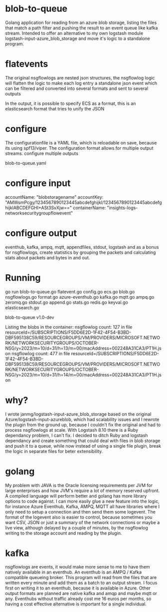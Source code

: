 # blob-to-queue
Golang application for reading from an azure blob storage, listing the files that match a path filter and pushing the result to an event queue like kafka stream. Intended to offer an alternative to my own logstash module logstash-input-azure_blob_storage and move it's logic to a standalone program.

# flatevents
The original nsgflowlogs are nested json structures, the nsgflowlog logic will flatten the logic to make each log entry a standalone json event which can be filtered and converted into several formats and sent to several outputs

In the output, it is possible to specify ECS as a format, this is an elasticsearch format that tries to unify the JSON

# configure
The configurationfile is a YAML file, which is reloadable on save, because its using spf13/viper. The configuration format allows for multiple output streams.
configure multiple outputs

blob-to-queue.yaml

# configure input
accountName: "blobstoragename"
accountKey: "AMWsmPcgy/1234567890123445abcdefghijkl/1234567890123445abcdefghijklABCDEFGHI+ASt3SvXjw=="
containerName: "insights-logs-networksecuritygroupflowevent"

# configure output
eventhub, kafka, ampq, mqtt, appendfiles, stdout, logstash
and as a bonus for nsgflowlogs, create statistics by grouping the packets and calculating stats about packets and bytes in and out.

# Running
go run blob-to-queue.go flatevent.go config.go ecs.go blob.go nsgflowlogs.go format.go azure-eventhub.go kafka.go mqtt.go ampq.go zeromq.go stdout.go append.go stats.go redis.go keyval.go elasticsearch.go

blob-to-queue v1.0-dev

Listing the blobs in the container:
nsgflowlog count:  127  in file resourceId=/SUBSCRIPTIONS/F5DD6E2D-1F42-4F54-B3BD-DBF595138C59/RESOURCEGROUPS/VM/PROVIDERS/MICROSOFT.NETWORK/NETWORKSECURITYGROUPS/OCTOBER-NSG/y=2023/m=10/d=31/h=13/m=00/macAddress=002248A31CA3/PT1H.json
nsgflowlog count:  477  in file resourceId=/SUBSCRIPTIONS/F5DD6E2D-1F42-4F54-B3BD-DBF595138C59/RESOURCEGROUPS/VM/PROVIDERS/MICROSOFT.NETWORK/NETWORKSECURITYGROUPS/OCTOBER-NSG/y=2023/m=10/d=31/h=14/m=00/macAddress=002248A31CA3/PT1H.json

# why?
I wrote janmg/logstash-input-azure_blob_storage based on the original Azure/logstash-input-azureblob, which had scalability issues and I rewrote the plugin from the ground up, because I couldn't fix the original and had to process nsgflowlogs at scale. With Logstash 8.10 there is a Ruby dependancy problem, I can't fix. I decided to ditch Ruby and logstash dependancy and create something that could deal with files in blob storage and push it to a queue, while now instead of using a single file plugin, break the logic in separate files for beter extensibility.

# golang
My problem with JAVA is the Oracle licensing requirements per JVM for large enterprises and how JVM's require a lot of memory reserved upfront. A compiled language will perform better and golang has more library options to code against. I can more easily glue a new feature into the logic, for instance Azure Eventhub, Kafka, AMPQ, MQTT all have libraries where I only need to setup a connection and then send them some logevent. The format of the logevent also is easier to control, because sometimes you want CSV, JSON or just a summary of the network connections or maybe a live view, although delayed by a couple of minutes, by the nsgflowlog writing to the storage account and reading by the plugin.

# kafka
nsgflowlogs are events, it would make more sense to me to have them natively available in an eventhub. An eventhub is an AMPQ / Kafka compatible queueing broker. This program will read from the files that are written every minute and add them as a batch to an output stream. I focus first on writing it to an eventhub, because it is available in Azure. Other output formats are planned are native kafka and amqp and maybe mqtt or any. Eventhubs without traffic already cost me 16 euros per months, so having a cost effective alternative is important for a single individual.